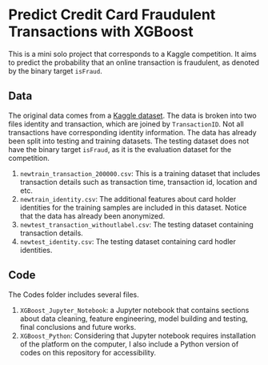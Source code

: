 # Predict Credit Card Fraudulent Transactions with XGBoost
This is a mini solo project that corresponds to a Kaggle competition. It aims to predict the probability that an online transaction is fraudulent, as denoted by the binary target `isFraud`.

## Data
The original data comes from a [Kaggle dataset](https://www.kaggle.com/c/ieee-fraud-detection/data).
The data is broken into two files identity and transaction, which are joined by `TransactionID`. Not all transactions have corresponding identity information.
The data has already been split into testing and training datasets. The testing dataset does not have the binary target `isFraud`, as it is the evaluation dataset for the competition.

1. `newtrain_transaction_200000.csv`: This is a training dataset that includes transaction details such as transaction time, transaction id, location and etc.
2. `newtrain_identity.csv`: The additional features about card holder identities for the training samples are included in this dataset. Notice that the data has already been anonymized.
3. `newtest_transaction_withoutlabel.csv`: The testing dataset containing transaction details.
4. `newtest_identity.csv`: The testing dataset containing card hodler identities.

## Code
The Codes folder includes several files.
1. `XGBoost_Jupyter_Notebook`: a Jupyter notebook that contains sections about data cleaning, feature engineering, model building and testing, final conclusions and future works.
2. `XGBoost_Python`: Considering that Jupyter notebook requires installation of the platform on the computer, I also include a Python version of codes on this repository for accessibility.
